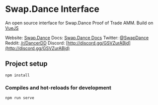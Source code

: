# Swap.Dance Interface

An open source interface for Swap.Dance Proof of Trade AMM. Build on [VueJS](https://vuejs.org/)

Website: [Swap.Dance](https://swap.dance/)
Docs: [Swap.Dance Docs](https://docs.swap.dance/)
Twitter: [@SwapDance](https://twitter.com/SwapDance)
Reddit: [/r/DancerDD](https://www.reddit.com/r/DancerDD/)
Discord: [http://discord.gg/GSVZurABjd](http://discord.gg/GSVZurABjd)


## Project setup
```
npm install
```

### Compiles and hot-reloads for development
```
npm run serve
```
